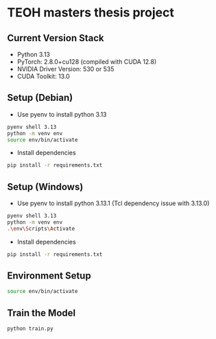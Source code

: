 # TEOH masters thesis project

## Current Version Stack
- Python 3.13
- PyTorch: 2.8.0+cu128 (compiled with CUDA 12.8)
- NVIDIA Driver Version: 530 or 535
- CUDA Toolkit: 13.0

## Setup (Debian)

- Use pyenv to install python 3.13
```bash
pyenv shell 3.13
python -m venv env
source env/bin/activate
```

- Install dependencies
```bash
pip install -r requirements.txt
```

## Setup (Windows)

- Use pyenv to install python 3.13.1 (Tcl dependency issue with 3.13.0)
```bash
pyenv shell 3.13
python -m venv env
.\env\Scripts\Activate
```

- Install dependencies
```bash
pip install -r requirements.txt
```

## Environment Setup

```bash
source env/bin/activate
```

## Train the Model

```bash
python train.py
```